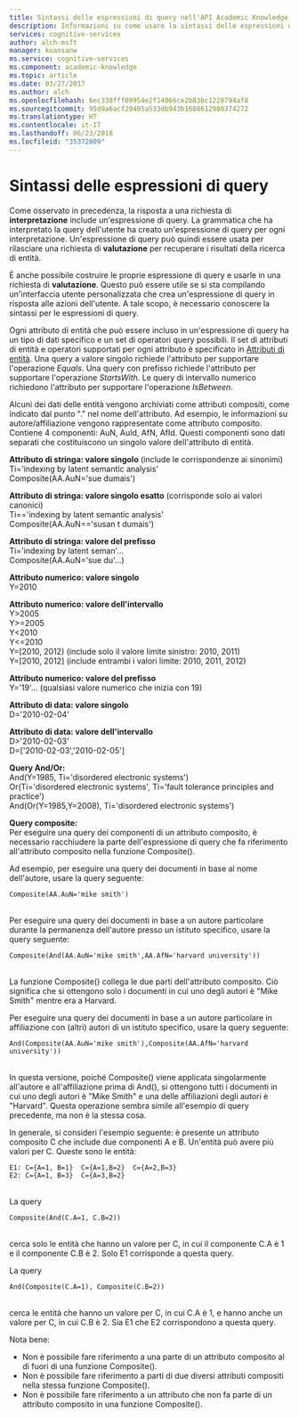 ```yaml
---
title: Sintassi delle espressioni di query nell'API Academic Knowledge | Microsoft Docs
description: Informazioni su come usare la sintassi delle espressioni di query nell'API Academic Knowledge per Servizi cognitivi Microsoft.
services: cognitive-services
author: alch-msft
manager: kuansanw
ms.service: cognitive-services
ms.component: academic-knowledge
ms.topic: article
ms.date: 03/27/2017
ms.author: alch
ms.openlocfilehash: 6ec338fff09954e2f14066ce2b83bc1228794af8
ms.sourcegitcommit: 95d9a6acf29405a533db943b1688612980374272
ms.translationtype: HT
ms.contentlocale: it-IT
ms.lasthandoff: 06/23/2018
ms.locfileid: "35372809"
---
```

# <a name="query-expression-syntax"></a>Sintassi delle espressioni di query

Come osservato in precedenza, la risposta a una richiesta di **interpretazione** include un'espressione di query. La grammatica che ha interpretato la query dell'utente ha creato un'espressione di query per ogni interpretazione. Un'espressione di query può quindi essere usata per rilasciare una richiesta di **valutazione** per recuperare i risultati della ricerca di entità.

È anche possibile costruire le proprie espressione di query e usarle in una richiesta di **valutazione**. Questo può essere utile se si sta compilando un'interfaccia utente personalizzata che crea un'espressione di query in risposta alle azioni dell'utente. A tale scopo, è necessario conoscere la sintassi per le espressioni di query.  

Ogni attributo di entità che può essere incluso in un'espressione di query ha un tipo di dati specifico e un set di operatori query possibili. Il set di attributi di entità e operatori supportati per ogni attributo è specificato in [Attributi di entità](EntityAttributes.md). Una query a valore singolo richiede l'attributo per supportare l'operazione *Equals*. Una query con prefisso richiede l'attributo per supportare l'operazione *StartsWith*. Le query di intervallo numerico richiedono l'attributo per supportare l'operazione *IsBetween*.

Alcuni dei dati delle entità vengono archiviati come attributi compositi, come indicato dal punto "." nel nome dell'attributo. Ad esempio, le informazioni su autore/affiliazione vengono rappresentate come attributo composito. Contiene 4 componenti: AuN, AuId, AfN, AfId. Questi componenti sono dati separati che costituiscono un singolo valore dell'attributo di entità.


**Attributo di stringa: valore singolo** (include le corrispondenze ai sinonimi)  
Ti='indexing by latent semantic analysis'  
Composite(AA.AuN='sue dumais')

**Attributo di stringa: valore singolo esatto** (corrisponde solo ai valori canonici)  
Ti=='indexing by latent semantic analysis'  
Composite(AA.AuN=='susan t dumais')
     
**Attributo di stringa: valore del prefisso**   
Ti='indexing by latent seman'...  
Composite(AA.AuN='sue du'...)

**Attributo numerico: valore singolo**  
Y=2010
 
**Attributo numerico: valore dell'intervallo**  
Y>2005  
Y>=2005  
Y<2010  
Y<=2010  
Y=\[2010, 2012\) (include solo il valore limite sinistro: 2010, 2011)  
Y=\[2010, 2012\] (include entrambi i valori limite: 2010, 2011, 2012)
 
**Attributo numerico: valore del prefisso**  
Y='19'... (qualsiasi valore numerico che inizia con 19) 
 
**Attributo di data: valore singolo**  
D='2010-02-04'

**Attributo di data: valore dell'intervallo**  
D>'2010-02-03'  
D=['2010-02-03','2010-02-05']

**Query And/Or:**  
And(Y=1985, Ti='disordered electronic systems')  
Or(Ti='disordered electronic systems', Ti='fault tolerance principles and practice')  
And(Or(Y=1985,Y=2008), Ti='disordered electronic systems')
 
**Query composite:**  
Per eseguire una query dei componenti di un attributo composito, è necessario racchiudere la parte dell'espressione di query che fa riferimento all'attributo composito nella funzione Composite(). 

Ad esempio, per eseguire una query dei documenti in base al nome dell'autore, usare la query seguente:
```
Composite(AA.AuN='mike smith')
```
<br>Per eseguire una query dei documenti in base a un autore particolare durante la permanenza dell'autore presso un istituto specifico, usare la query seguente:
```
Composite(And(AA.AuN='mike smith',AA.AfN='harvard university'))
```
<br>La funzione Composite() collega le due parti dell'attributo composito. Ciò significa che si ottengono solo i documenti in cui uno degli autori è "Mike Smith" mentre era a Harvard. 

Per eseguire una query dei documenti in base a un autore particolare in affiliazione con (altri) autori di un istituto specifico, usare la query seguente:
```
And(Composite(AA.AuN='mike smith'),Composite(AA.AfN='harvard university'))
```
<br>In questa versione, poiché Composite() viene applicata singolarmente all'autore e all'affiliazione prima di And(), si ottengono tutti i documenti in cui uno degli autori è "Mike Smith" e una delle affiliazioni degli autori è "Harvard". Questa operazione sembra simile all'esempio di query precedente, ma non è la stessa cosa.

In generale, si consideri l'esempio seguente: è presente un attributo composito C che include due componenti A e B. Un'entità può avere più valori per C. Queste sono le entità:
```
E1: C={A=1, B=1}  C={A=1,B=2}  C={A=2,B=3}
E2: C={A=1, B=3}  C={A=3,B=2}
```

<br>La query 
```
Composite(And(C.A=1, C.B=2))
```

<br>cerca solo le entità che hanno un valore per C, in cui il componente C.A è 1 e il componente C.B è 2. Solo E1 corrisponde a questa query.

La query 
```
And(Composite(C.A=1), Composite(C.B=2))
```
<br>cerca le entità che hanno un valore per C, in cui C.A è 1, e hanno anche un valore per C, in cui C.B è 2. Sia E1 che E2 corrispondono a questa query.

Nota bene:  
- Non è possibile fare riferimento a una parte di un attributo composito al di fuori di una funzione Composite().
- Non è possibile fare riferimento a parti di due diversi attributi compositi nella stessa funzione Composite().
- Non è possibile fare riferimento a un attributo che non fa parte di un attributo composito in una funzione Composite().
